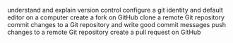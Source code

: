 understand and explain version control
configure a git identity and default editor on a computer
create a fork on GitHub
clone a remote Git repository
commit changes to a Git repository and write good commit messages
push changes to a remote Git repository
create a pull request on GitHub
